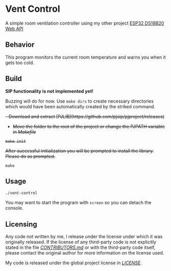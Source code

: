 # Vent Control
A simple room ventilation controller using my other project [ESP32 DS18B20 Web API](https://github.com/Gumbini/esp32-ds18b20-webapi)

## Behavior

This program monitors the current room temperature and warns you when it gets too cold.

## Build

**SIP functionality is not implemented yet!**

Buzzing will do for now. Use ```make dirs``` to create necessary directories which would have been automatically created by the striked command.

<strike>
- Download and extract [PJLIB](https://github.com/pjsip/pjproject/releases)

- Move the folder to the root of the project or change the PJPATH variable in *Makefile*

```
make init
```
After successful initialization you will be prompted to install the library. Please do as prompted.
</strike>
```
make
```

## Usage

```
./vent-control
```

You may want to start the program with ```screen``` so you can detach the console.

## Licensing

Any code not written by me, I release under the license under which it was originally released. If the license of any third-party code is not explicitly stated in the file *[CONTRIBUTORS.md](CONTRIBUTORS.md)* or with the third-party code itself, please contact the original author for more information on the license used.

My code is released under the global project license in *[LICENSE](LICENSE)*.
